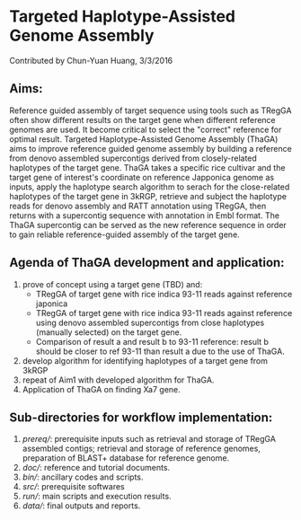 # Targeted Haplotype-Assisted Genome Assembly
Contributed by Chun-Yuan Huang, 3/3/2016

## Aims: 
Reference guided assembly of target sequence using tools such as TRegGA often show different results on the target gene when different reference genomes are used. It become critical to select the "correct" reference for optimal result. Targeted Haplotype-Assisted Genome Assembly (ThaGA) aims to improve reference guided genome assembly by building a reference from denovo assembled supercontigs derived from closely-related haplotypes of the target gene. ThaGA takes a specific rice cultivar and the target gene of interest's coordinate on reference Japponica genome as inputs, apply the haplotype search algorithm to serach for the close-related haplotypes of the target gene in 3kRGP, retrieve and subject the haplotype reads for denovo assembly and RATT annotation using TRegGA, then returns with a supercontig sequence with annotation in Embl format. The ThaGA supercontig can be served as the new reference sequence in order to gain reliable reference-guided assembly of the target gene.

## Agenda of ThaGA development and application:
1. prove of concept using a target gene (TBD) and:
    * TRegGA of target gene with rice indica 93-11 reads against reference japonica
    * TRegGA of target gene with rice indica 93-11 reads against reference using denovo assembled supercontigs from close haplotypes (manually selected) on the target gene.
    * Comparison of result a and result b to 93-11 reference: result b should be closer to ref 93-11 than result a due to the use of ThaGA.
2. develop algorithm for identifying haplotypes of a target gene from 3kRGP
3. repeat of Aim1 with developed algorithm for ThaGA.
4. Application of ThaGA on finding Xa7 gene.

## Sub-directories for workflow implementation:
1. *prereq/*: prerequisite inputs such as retrieval and storage of TRegGA assembled contigs; retrieval and storage of reference genomes, preparation of BLAST+ database for reference genome.
2. *doc/*: reference and tutorial documents.
3. *bin/*: ancillary codes and scripts.
4. *src/*: prerequisite softwares
5. *run/*: main scripts and execution results.
6. *data/*: final outputs and reports.
